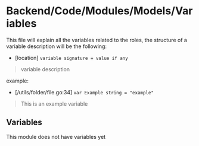 # Backend/Code/Modules/Models/Variables

This file will explain all the variables related to the roles, the structure of
a variable description will be the following:

- \[location\] `variable signature = value if any`

> variable description

example:

- \[/utils/folder/file.go:34\] `var Example string = "example"`

> This is an example variable

## Variables

This module does not have variables yet
